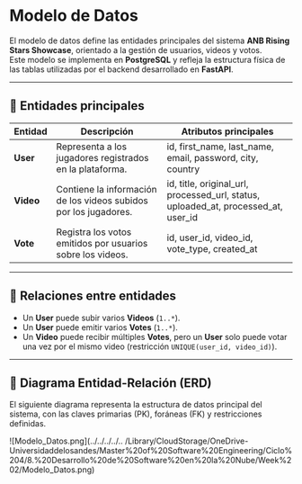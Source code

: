 # Modelo de Datos

El modelo de datos define las entidades principales del sistema **ANB Rising Stars Showcase**, orientado a la gestión de usuarios, videos y votos.  
Este modelo se implementa en **PostgreSQL** y refleja la estructura física de las tablas utilizadas por el backend desarrollado en **FastAPI**.

---

## 📘 Entidades principales

| Entidad | Descripción | Atributos principales |
|----------|--------------|----------------------|
| **User** | Representa a los jugadores registrados en la plataforma. | id, first_name, last_name, email, password, city, country |
| **Video** | Contiene la información de los videos subidos por los jugadores. | id, title, original_url, processed_url, status, uploaded_at, processed_at, user_id |
| **Vote** | Registra los votos emitidos por usuarios sobre los videos. | id, user_id, video_id, vote_type, created_at |

---

## 🔗 Relaciones entre entidades

- Un **User** puede subir varios **Videos** (`1..*`).
- Un **User** puede emitir varios **Votes** (`1..*`).
- Un **Video** puede recibir múltiples **Votes**, pero un **User** solo puede votar una vez por el mismo video (restricción `UNIQUE(user_id, video_id)`).

---

## 🧱 Diagrama Entidad-Relación (ERD)

El siguiente diagrama representa la estructura de datos principal del sistema, con las claves primarias (PK), foráneas (FK) y restricciones definidas.

![Modelo_Datos.png](../../../../.. /Library/CloudStorage/OneDrive-Universidaddelosandes/Master%20of%20Software%20Engineering/Ciclo%204/8.%20Desarrollo%20de%20Software%20en%20la%20Nube/Week%202/Modelo_Datos.png)